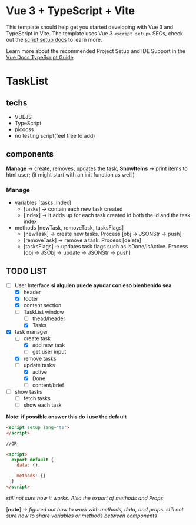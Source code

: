 # Vue 3 + TypeScript + Vite

This template should help get you started developing with Vue 3 and TypeScript in Vite. The template uses Vue 3 `<script setup>` SFCs, check out the [script setup docs](https://v3.vuejs.org/api/sfc-script-setup.html#sfc-script-setup) to learn more.

Learn more about the recommended Project Setup and IDE Support in the [Vue Docs TypeScript Guide](https://vuejs.org/guide/typescript/overview.html#project-setup).

# TaskList

## techs
  - VUEJS
  - TypeScript
  - picocss
  - no testing script(feel free to add)

## components
**Manage** -> create, removes, updates the task;
**ShowItems** -> print items to html user; (it might start with an init function as welll)

### Manage
  - variables [tasks, index] <!--those are what i remember by the time im writting this-->
    * [tasks] -> contain each new task created
    * [index] -> it adds up for each task created id both the id and the task index
  - methods [newTask, removeTask, tasksFlags]
    * [newTask] -> create new tasks. Process [obj -> JSONStr -> push]
    * [removeTask] -> remove a task. Process [delete]
    * [tasksFlags] -> updates task flags such as isDone/isActive. Process [obj -> JSObj -> update -> JSONStr -> push]


## TODO LIST

- [ ] User Interface **si alguien puede ayudar con eso bienbenido sea**
  * [x] header
  * [x] footer
  * [x] content section
  * [ ] TaskList window
    - [ ] thead/header
    - [x] Tasks
- [x] task manager
  * [ ] create task
    - [x] add new task
    - [ ] get user input
  * [x] remove tasks
  * [ ] update tasks
    - [x] active
    - [x] Done
    - [ ] content/brief
- [ ] show tasks
  * [ ] fetch tasks
  * [ ] show each task

**Note: if possible answer this do i use the default**
```html
<script setup lang="ts">
</script>

//OR

<script>
  export default {
    data: {},

    methods: {}
  }
</script>

```

*still not sure how it works. Also the export of methods and Props*

[**note**] -> *figured out how to work with methods, data, and props. still not sure how to share variables or methods between components*
